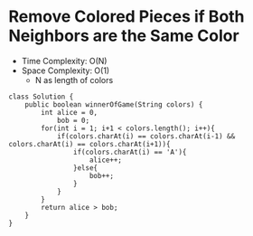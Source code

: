 # Remove Colored Pieces if Both Neighbors are the Same Color

- Time Complexity: O(N)
- Space Complexity: O(1)
  - N as length of colors

```
class Solution {
    public boolean winnerOfGame(String colors) {
        int alice = 0,
            bob = 0;
        for(int i = 1; i+1 < colors.length(); i++){
            if(colors.charAt(i) == colors.charAt(i-1) && colors.charAt(i) == colors.charAt(i+1)){
                if(colors.charAt(i) == 'A'){
                    alice++;
                }else{
                    bob++;
                }
            }
        }
        return alice > bob;
    }
}
```
